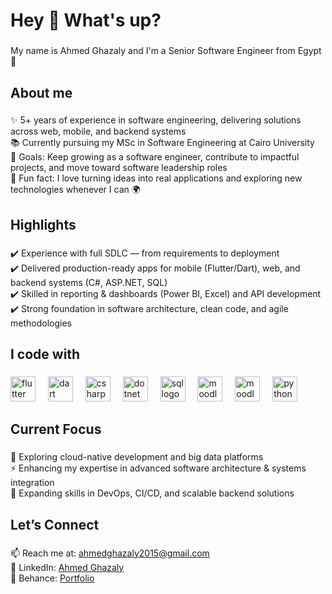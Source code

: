 <h1 align="left">Hey 👋 What's up?</h1>

###

<p align="left">My name is Ahmed Ghazaly and I'm a Senior Software Engineer from Egypt 🚀</p>

###

<h2 align="left">About me</h2>

###

<p align="left">
✨ 5+ years of experience in software engineering, delivering solutions across web, mobile, and backend systems<br>
📚 Currently pursuing my MSc in Software Engineering at Cairo University<br>
🎯 Goals: Keep growing as a software engineer, contribute to impactful projects, and move toward software leadership roles<br>
🎲 Fun fact: I love turning ideas into real applications and exploring new technologies whenever I can 🌍
</p>

###

<h2 align="left">Highlights</h2>

###

<p align="left">
✔️ Experience with full SDLC — from requirements to deployment<br>
✔️ Delivered production-ready apps for mobile (Flutter/Dart), web, and backend systems (C#, ASP.NET, SQL)<br>
✔️ Skilled in reporting & dashboards (Power BI, Excel) and API development<br>
✔️ Strong foundation in software architecture, clean code, and agile methodologies<br>
</p>

###

<h2 align="left">I code with</h2>

###

<div align="left">
  <img src="https://cdn.jsdelivr.net/gh/devicons/devicon/icons/flutter/flutter-original.svg" height="40" alt="flutter logo"  />
  <img width="12" />
    <img src="https://cdn.jsdelivr.net/gh/devicons/devicon/icons/dart/dart-original.svg" height="40" alt="dart logo"  />
  <img width="12" />
  <img src="https://cdn.jsdelivr.net/gh/devicons/devicon/icons/csharp/csharp-original.svg" height="40" alt="csharp logo"  />
  <img width="12" />
  <img src="https://cdn.jsdelivr.net/gh/devicons/devicon/icons/dot-net/dot-net-original.svg" height="40" alt="dotnet logo"  />
  <img width="12" />
  <img src="https://cdn.jsdelivr.net/gh/devicons/devicon/icons/sqlite/sqlite-original.svg" height="40" alt="sql logo"  />
  <img width="12" />
  <img src="https://upload.wikimedia.org/wikipedia/commons/c/c6/Moodle-logo.svg" height="40" alt="moodle logo"  />
  <img width="12" />
  <img src="https://upload.wikimedia.org/wikipedia/commons/c/cf/New_Power_BI_Logo.svg" height="40" alt="moodle logo"  />
  <img width="12" />


  <img src="https://cdn.jsdelivr.net/gh/devicons/devicon/icons/python/python-original.svg" height="40" alt="python logo"  />
</div>

###

<h2 align="left">Current Focus</h2>

###

<p align="left">
🌱 Exploring cloud-native development and big data platforms<br>
⚡ Enhancing my expertise in advanced software architecture & systems integration<br>
📖 Expanding skills in DevOps, CI/CD, and scalable backend solutions
</p>

###

<h2 align="left">Let’s Connect</h2>

###

<p align="left">
📫 Reach me at: <a href="mailto:ahmedghazaly2015@gmail.com">ahmedghazaly2015@gmail.com</a><br>
💼 LinkedIn: <a href=https://www.linkedin.com/in/ahmed-ghazaly-59b250163">Ahmed Ghazaly</a><br>
🎨 Behance: <a href="https://www.behance.net/ahmedghazaly">Portfolio</a>
</p>
